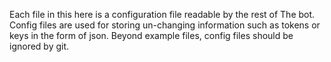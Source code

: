 Each file in this here is a configuration file readable by the rest of The bot. 
Config files are used for storing un-changing information such as tokens or keys in the form of json.
Beyond example files, config files should be ignored by git.
